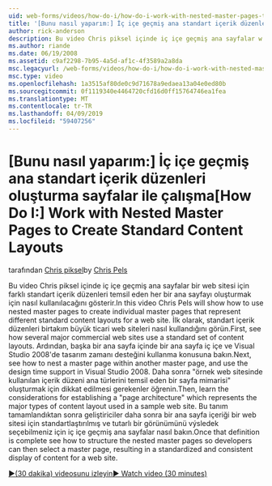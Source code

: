 ```yaml
---
uid: web-forms/videos/how-do-i/how-do-i-work-with-nested-master-pages-to-create-standard-content-layouts
title: '[Bunu nasıl yaparım:] İç içe geçmiş ana standart içerik düzenleri oluşturma sayfalar ile çalışma | Microsoft Docs'
author: rick-anderson
description: Bu video Chris piksel içinde iç içe geçmiş ana sayfalar w için farklı standart içerik düzenleri temsil eden her bir ana sayfayı oluşturmak için nasıl kullanılacağını gösterecektir...
ms.author: riande
ms.date: 06/19/2008
ms.assetid: c9af2298-7b95-4a5d-af1c-4f3589a2a8da
msc.legacyurl: /web-forms/videos/how-do-i/how-do-i-work-with-nested-master-pages-to-create-standard-content-layouts
msc.type: video
ms.openlocfilehash: 1a3515af80de0c9d71678a9edaea13a04e0ed80b
ms.sourcegitcommit: 0f1119340e4464720cfd16d0ff15764746ea1fea
ms.translationtype: MT
ms.contentlocale: tr-TR
ms.lasthandoff: 04/09/2019
ms.locfileid: "59407256"
---
```

# <a name="how-do-i-work-with-nested-master-pages-to-create-standard-content-layouts"></a><span data-ttu-id="c6394-103">[Bunu nasıl yaparım:] İç içe geçmiş ana standart içerik düzenleri oluşturma sayfalar ile çalışma</span><span class="sxs-lookup"><span data-stu-id="c6394-103">[How Do I:] Work with Nested Master Pages to Create Standard Content Layouts</span></span>

<span data-ttu-id="c6394-104">tarafından [Chris piksel](https://twitter.com/chrispels)</span><span class="sxs-lookup"><span data-stu-id="c6394-104">by [Chris Pels](https://twitter.com/chrispels)</span></span>

<span data-ttu-id="c6394-105">Bu video Chris piksel içinde iç içe geçmiş ana sayfalar bir web sitesi için farklı standart içerik düzenleri temsil eden her bir ana sayfayı oluşturmak için nasıl kullanılacağını gösterir.</span><span class="sxs-lookup"><span data-stu-id="c6394-105">In this video Chris Pels will show how to use nested master pages to create individual master pages that represent different standard content layouts for a web site.</span></span> <span data-ttu-id="c6394-106">İlk olarak, standart içerik düzenleri birtakım büyük ticari web siteleri nasıl kullandığını görün.</span><span class="sxs-lookup"><span data-stu-id="c6394-106">First, see how several major commercial web sites use a standard set of content layouts.</span></span> <span data-ttu-id="c6394-107">Ardından, başka bir ana sayfa içinde bir ana sayfa iç içe ve Visual Studio 2008'de tasarım zamanı desteğini kullanma konusuna bakın.</span><span class="sxs-lookup"><span data-stu-id="c6394-107">Next, see how to nest a master page within another master page, and use the design time support in Visual Studio 2008.</span></span> <span data-ttu-id="c6394-108">Daha sonra "örnek web sitesinde kullanılan içerik düzeni ana türlerini temsil eden bir sayfa mimarisi" oluşturmak için dikkat edilmesi gerekenler öğrenin.</span><span class="sxs-lookup"><span data-stu-id="c6394-108">Then, learn the considerations for establishing a "page architecture" which represents the major types of content layout used in a sample web site.</span></span> <span data-ttu-id="c6394-109">Bu tanım tamamlandıktan sonra geliştiriciler daha sonra bir ana sayfa içeriği bir web sitesi için standartlaştırılmış ve tutarlı bir görünümünü výsledek seçebilmeniz için iç içe geçmiş ana sayfalar nasıl bakın.</span><span class="sxs-lookup"><span data-stu-id="c6394-109">Once that definition is complete see how to structure the nested master pages so developers can then select a master page, resulting in a standardized and consistent display of content for a web site.</span></span>

[<span data-ttu-id="c6394-110">&#9654;(30 dakika) videosunu izleyin</span><span class="sxs-lookup"><span data-stu-id="c6394-110">&#9654; Watch video (30 minutes)</span></span>](https://channel9.msdn.com/Blogs/ASP-NET-Site-Videos/how-do-i-work-with-nested-master-pages-to-create-standard-content-layouts)
